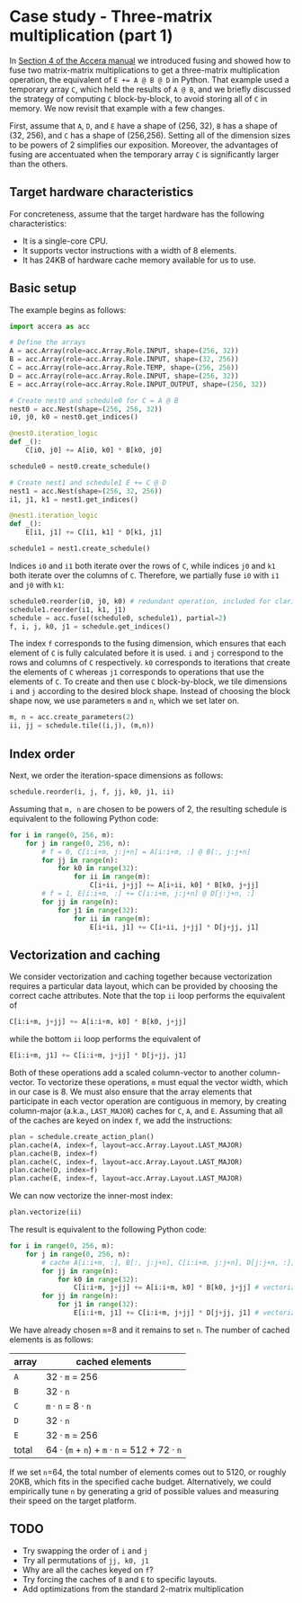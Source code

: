 [//]: # (Project: Accera)
[//]: # (Version: 1.2.0)

# Case study - Three-matrix multiplication (part 1)
In [Section 4 of the Accera manual](<../Manual/04%20Fusing.md>) we introduced fusing and showed how to fuse two matrix-matrix multiplications to get a three-matrix multiplication operation, the equivalent of `E += A @ B @ D` in Python. That example used a temporary array `C`, which held the results of `A @ B`, and we briefly discussed the strategy of computing `C` block-by-block, to avoid storing all of `C` in memory. We now revisit that example with a few changes.

First, assume that `A`, `D`, and `E` have a shape of (256, 32), `B` has a shape of (32, 256), and `C` has a shape of (256,256). Setting all of the dimension sizes to be powers of 2 simplifies our exposition. Moreover, the advantages of fusing are accentuated when the temporary array `C` is significantly larger than the others.

## Target hardware characteristics
For concreteness, assume that the target hardware has the following characteristics:

* It is a single-core CPU.
* It supports vector instructions with a width of 8 elements.
* It has 24KB of hardware cache memory available for us to use.

## Basic setup
The example begins as follows:
```python
import accera as acc

# Define the arrays
A = acc.Array(role=acc.Array.Role.INPUT, shape=(256, 32))
B = acc.Array(role=acc.Array.Role.INPUT, shape=(32, 256))
C = acc.Array(role=acc.Array.Role.TEMP, shape=(256, 256))
D = acc.Array(role=acc.Array.Role.INPUT, shape=(256, 32))
E = acc.Array(role=acc.Array.Role.INPUT_OUTPUT, shape=(256, 32))

# Create nest0 and schedule0 for C = A @ B
nest0 = acc.Nest(shape=(256, 256, 32))
i0, j0, k0 = nest0.get_indices()

@nest0.iteration_logic
def _():
    C[i0, j0] += A[i0, k0] * B[k0, j0]

schedule0 = nest0.create_schedule()

# Create nest1 and schedule1 E += C @ D
nest1 = acc.Nest(shape=(256, 32, 256))
i1, j1, k1 = nest1.get_indices()

@nest1.iteration_logic
def _():
    E[i1, j1] += C[i1, k1] * D[k1, j1]

schedule1 = nest1.create_schedule()
```

Indices `i0` and `i1` both iterate over the rows of `C`, while indices `j0` and `k1` both iterate over the columns of `C`. Therefore, we partially fuse `i0` with `i1` and `j0` with `k1`:
```python
schedule0.reorder(i0, j0, k0) # redundant operation, included for clarity
schedule1.reorder(i1, k1, j1)
schedule = acc.fuse((schedule0, schedule1), partial=2)
f, i, j, k0, j1 = schedule.get_indices()
```

The index `f` corresponds to the fusing dimension, which ensures that each element of `C` is fully calculated before it is used. `i` and `j` correspond to the rows and columns of `C` respectively. `k0` corresponds to iterations that create the elements of `C` whereas `j1` corresponds to operations that use the elements of `C`. To create and then use `C` block-by-block, we tile dimensions `i` and `j` according to the desired block shape. Instead of choosing the block shape now, we use parameters `m` and `n`, which we set later on.
```python
m, n = acc.create_parameters(2)
ii, jj = schedule.tile((i,j), (m,n))
```

## Index order
Next, we order the iteration-space dimensions as follows:
```python
schedule.reorder(i, j, f, jj, k0, j1, ii)
```
Assuming that `m, n` are chosen to be powers of 2, the resulting schedule is equivalent to the following Python code:
```python
for i in range(0, 256, m):
    for j in range(0, 256, n):
        # f = 0, C[i:i+m, j:j+n] = A[i:i+m, :] @ B[:, j:j+n]
        for jj in range(n):
            for k0 in range(32):
                for ii in range(m):
                    C[i+ii, j+jj] += A[i+ii, k0] * B[k0, j+jj]
        # f = 1, E[i:i+m, :] += C[i:i+m, j:j+n] @ D[j:j+n, :]
        for jj in range(n):
            for j1 in range(32):
                for ii in range(m):
                    E[i+ii, j1] += C[i+ii, j+jj] * D[j+jj, j1]
```

## Vectorization and caching
We consider vectorization and caching together because vectorization requires a particular data layout, which can be provided by choosing the correct cache attributes. Note that the top `ii` loop performs the equivalent of
```python
C[i:i+m, j+jj] += A[i:i+m, k0] * B[k0, j+jj]
```
while the bottom `ii` loop performs the equivalent of
```python
E[i:i+m, j1] += C[i:i+m, j+jj] * D[j+jj, j1]
```
Both of these operations add a scaled column-vector to another column-vector. To vectorize these operations, `m` must equal the vector width, which in our case is 8. We must also ensure that the array elements that participate in each vector operation are contiguous in memory, by creating column-major (a.k.a., `LAST_MAJOR`) caches for `C`, `A`, and `E`. Assuming that all of the caches are keyed on index `f`, we add the instructions:
```Python
plan = schedule.create_action_plan()
plan.cache(A, index=f, layout=acc.Array.Layout.LAST_MAJOR)
plan.cache(B, index=f)
plan.cache(C, index=f, layout=acc.Array.Layout.LAST_MAJOR)
plan.cache(D, index=f)
plan.cache(E, index=f, layout=acc.Array.Layout.LAST_MAJOR)
```
We can now vectorize the inner-most index:
```python
plan.vectorize(ii)
```
The result is equivalent to the following Python code:
```python
for i in range(0, 256, m):
    for j in range(0, 256, n):
        # cache A[i:i+m, :], B[:, j:j+n], C[i:i+m, j:j+n], D[j:j+n, :], E[i:i+m, :]
        for jj in range(n):
            for k0 in range(32):
                C[i:i+m, j+jj] += A[i:i+m, k0] * B[k0, j+jj] # vectorized index ii
        for jj in range(n):
            for j1 in range(32):
                E[i:i+m, j1] += C[i:i+m, j+jj] * D[j+jj, j1] # vectorized index ii
```
We have already chosen `m`=8 and it remains to set `n`. The number of cached elements is as follows:

array | cached elements
------|----------------
`A`   | 32 &middot; `m` = 256
`B`   | 32 &middot; `n`
`C`   | `m` &middot; `n` = 8 &middot; `n`
`D`   | 32 &middot; `n`
`E`   | 32 &middot; `m` = 256
total | 64 &middot; (`m` + `n`) + `m` &middot; `n` = 512 + 72 &middot; `n`

If we set `n`=64, the total number of elements comes out to 5120, or roughly 20KB, which fits in the specified cache budget. Alternatively, we could empirically tune `n` by generating a grid of possible values and measuring their speed on the target platform.

## TODO

* Try swapping the order of `i` and `j`
* Try all permutations of `jj, k0, j1`
* Why are all the caches keyed on `f`?
* Try forcing the caches of `B` and `E` to specific layouts.
* Add optimizations from the standard 2-matrix multiplication
